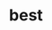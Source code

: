 ---
category: 4-letters
denotation: null
name: best
reference_link: https://www.etymonline.com/word/best
root_language: null
root_name: null
title: best
type: free
word_sums:
- respelling: best
  sum: 'Best + '
---